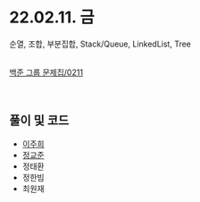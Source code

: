 # 22.02.11. 금
순열, 조합, 부분집합, Stack/Queue, LinkedList, Tree
</br>
</br>

[백준 그룹 문제집/0211](https://www.acmicpc.net/group/workbook/view/13701/41728)

</br>

## 풀이 및 코드
* [이주희](https://github.com/daejeon5-algostudy/AlgorithmStudy/blob/main/%EC%8A%A4%ED%84%B0%EB%94%94/0211/%EC%9D%B4%EC%A3%BC%ED%9D%AC/README.md)
* [정교준](https://github.com/daejeon5-algostudy/AlgorithmStudy/blob/main/%EC%8A%A4%ED%84%B0%EB%94%94/0211/%EC%A0%95%EA%B5%90%EC%A4%80/README.md)
* 정태환
* 정한빔
* 최원재


